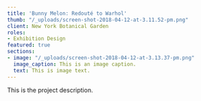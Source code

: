 ```yaml
---
title: 'Bunny Melon: Redouté to Warhol'
thumb: "/_uploads/screen-shot-2018-04-12-at-3.11.52-pm.png"
client: New York Botanical Garden
roles:
- Exhibition Design
featured: true
sections:
- image: "/_uploads/screen-shot-2018-04-12-at-3.13.37-pm.png"
  image_caption: This is an image caption.
  text: This is image text.
---
```


This is the project description.
